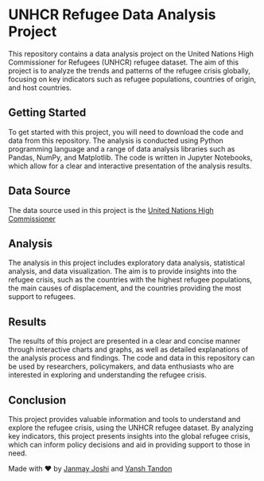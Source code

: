# UNHCR Refugee Data Analysis Project
This repository contains a data analysis project on the United Nations High Commissioner for Refugees (UNHCR) refugee dataset. The aim of this project is to analyze the trends and patterns of the refugee crisis globally, focusing on key indicators such as refugee populations, countries of origin, and host countries.


## Getting Started
To get started with this project, you will need to download the code and data from this repository. The analysis is conducted using Python programming language and a range of data analysis libraries such as Pandas, NumPy, and Matplotlib. The code is written in Jupyter Notebooks, which allow for a clear and interactive presentation of the analysis results.


## Data Source
The data source used in this project is the [United Nations High Commissioner](https://data.un.org/Data.aspx?d=UNHCR&f=indID:Type-Ref)


## Analysis
The analysis in this project includes exploratory data analysis, statistical analysis, and data visualization. The aim is to provide insights into the refugee crisis, such as the countries with the highest refugee populations, the main causes of displacement, and the countries providing the most support to refugees.


## Results
The results of this project are presented in a clear and concise manner through interactive charts and graphs, as well as detailed explanations of the analysis process and findings. The code and data in this repository can be used by researchers, policymakers, and data enthusiasts who are interested in exploring and understanding the refugee crisis.


## Conclusion
This project provides valuable information and tools to understand and explore the refugee crisis, using the UNHCR refugee dataset. By analyzing key indicators, this project presents insights into the global refugee crisis, which can inform policy decisions and aid in providing support to those in need.

Made with :heart: by [Janmay Joshi](https://github.com/JanmayHem) and [Vansh Tandon](https://github.com/1shtandon)
